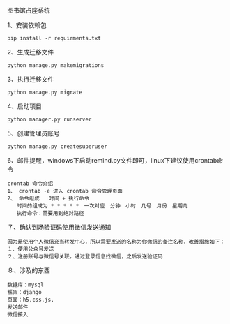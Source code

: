 图书馆占座系统

﻿1、安装依赖包

    pip install -r requirments.txt

2、生成迁移文件

    python manage.py makemigrations 

3、执行迁移文件

    python manage.py migrate

4、启动项目

    python manager.py runserver 

5、创建管理员账号

    python manage.py createsuperuser

6、邮件提醒，windows下启动remind.py文件即可，linux下建议使用crontab命令

    crontab 命令介绍
    1、 crontab -e 进入 crontab 命令管理页面
    2、 命令组成   时间 + 执行命令
       时间的组成为 * * * * *　一次对应　分钟　小时　几号　月份　星期几
       执行命令：需要用到绝对路径

７、确认到场验证码使用微信发送通知

    因为是使用个人微信充当转发中心，所以需要发送的名称为你微信的备注名称，改善措施如下：
    １、使用公众号发送
    ２、注册账号与微信号关联，通过登录信息找微信，之后发送验证码

８、涉及的东西

    数据库：mysql
    框架：django
    页面：h5,css,js,
    发送邮件
    微信接入
